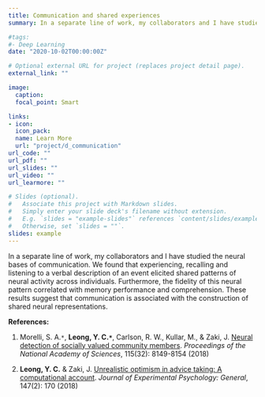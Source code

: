 ```yaml
---
title: Communication and shared experiences
summary: In a separate line of work, my collaborators and I have studied the neural bases of human communication. We found that (1) experiencing, (2) talking about and (3) listening to a verbal description of an event elicits shared patterns of neural activity across individuals. The fidelity of this neural pattern correlated with communication success. These results suggest that communication is associated with the construction of shared neural representations.

#tags:
#- Deep Learning
date: "2020-10-02T00:00:00Z"

# Optional external URL for project (replaces project detail page).
external_link: ""

image:
  caption: 
  focal_point: Smart

links:
- icon:
  icon_pack: 
  name: Learn More
  url: "project/d_communication"
url_code: ""
url_pdf: ""
url_slides: ""
url_video: ""
url_learmore: ""

# Slides (optional).
#   Associate this project with Markdown slides.
#   Simply enter your slide deck's filename without extension.
#   E.g. `slides = "example-slides"` references `content/slides/example-slides.md`.
#   Otherwise, set `slides = ""`.
slides: example
---
```


In a separate line of work, my collaborators and I have studied the neural bases of communication. We found that experiencing, recalling and listening to a verbal description of an event elicited shared patterns of neural activity across individuals. Furthermore, the fidelity of this neural pattern correlated with memory performance and comprehension. These results suggest that communication is associated with the construction of shared neural representations. 

**References:**   
1. Morelli, S. A.`*`, **Leong, Y. C.`*`**, Carlson, R. W., Kullar, M., & Zaki, J. <a href="https://www.pnas.org/content/115/32/8149" target="_blank">Neural detection of socially valued community members</a>. *Proceedings of the National Academy of Sciences*, 115(32): 8149-8154 (2018)  

2. **Leong, Y. C.** & Zaki, J. <a href="https://psycnet.apa.org/record/2017-52070-001" target="_blank">Unrealistic optimism in advice taking: A computational account</a>. *Journal of Experimental Psychology: General*, 147(2): 170 (2018)
